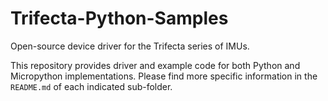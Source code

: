 # Trifecta-Python-Samples

Open-source device driver for the Trifecta series of IMUs.

This repository provides driver and example code for both Python and Micropython implementations.
Please find more specific information in the `README.md` of each indicated sub-folder.